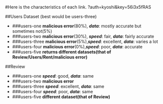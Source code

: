 #Here is the characteristics of each link.
?auth=kyoshi&key=56i3x5fRAS


##Users Dataset (best would be users-three)
- ###users-one
__malicious error__(80%), _**data**_: mostly accurate but sometimes not(5%)
- ###users-two
__malicious error__(30%), **_speed_**: fair, _**data**_: fairly accurate 
- ###users-three
__malicious error__(5%),_**speed**_: excellent, _**data**_: varies a lot
- ###users-four
__malicious error__(0%),**_speed_**: poor, _**data**_: accurate
- ###users-five
__returns different datasets(that of Review/Users/Rent/malicious error)__

##Review 
- ###users-one
**_speed_**: good, _**data**_: same
- ###users-two
__malicious error__
- ###users-three
_**speed**_: excellent, _**data**_: same
- ###users-four
**_speed_**: poor, _**data**_: same
- ###users-five
__different dataset(that of Review)__